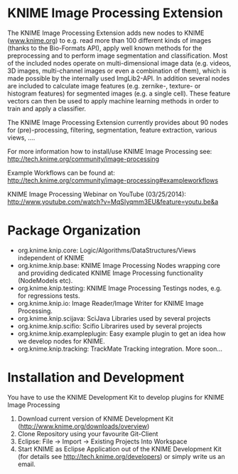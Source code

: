 KNIME Image Processing Extension
====

The KNIME Image Processing Extension adds new nodes to KNIME (www.knime.org) to e.g. read more than 100 different kinds of images (thanks to the Bio-Formats API), apply well known methods for the preprocessing and to perform image segmentation and classification. Most of the included nodes operate on multi-dimensional image data (e.g. videos, 3D images, multi-channel images or even a combination of them), which is made possible by the internally used ImgLib2-API. In addition several nodes are included to calculate image features (e.g. zernike-, texture- or histogram features) for segmented images (e.g. a single cell). These feature vectors can then be used to apply machine learning methods in order to train and apply a classifier. 

The KNIME Image Processing Extension currently provides about 90 nodes for (pre)-processing, filtering, segmentation, feature extraction, various views, ....

For more information how to install/use KNIME Image Processing see:
http://tech.knime.org/community/image-processing

Example Workflows can be found at:
http://tech.knime.org/community/image-processing#exampleworkflows

KNIME Image Processing Webinar on YouTube (03/25/2014):
http://www.youtube.com/watch?v=MqSIyqmm3EU&feature=youtu.be&a 

Package Organization
====

* org.knime.knip.core: Logic/Algorithms/DataStructures/Views independent of KNIME
* org.knime.knip.base: KNIME Image Processing Nodes wrapping core and providing dedicated KNIME Image Processing functionality (NodeModels etc).
* org.knime.knip.testing: KNIME Image Processing Testings nodes, e.g. for regressions tests.
* org.knime.knip.io: Image Reader/Image Writer for KNIME Image Processing. 
* org.knime.knip.scijava: SciJava Libraries used by several projects
* org.knime.knip.scifio: Scifio Librarires used by several projects
* org.knime.knip.exampleplugin: Easy example plugin to get an idea how we develop nodes for KNIME.
* org.knime.knip.tracking: TrackMate Tracking integration. More soon...

Installation and Development
====
You have to use the KNIME Development Kit to develop plugins for KNIME Image Processing

1. Download current version of KNIME Development Kit (http://www.knime.org/downloads/overview)
2. Clone Repository using your favourite Git-Client
3. Eclipse: File -> Import -> Existing Projects Into Workspace
4. Start KNIME as Eclipse Application out of the KNIME Development Kit (for details see http://tech.knime.org/developers) or simply write us an email.  
